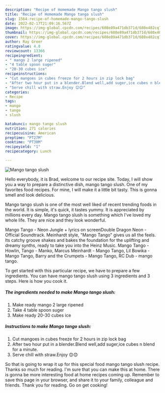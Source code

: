 ```yaml
---
description: "Recipe of Homemade Mango tango slush"
title: "Recipe of Homemade Mango tango slush"
slug: 1564-recipe-of-homemade-mango-tango-slush
date: 2022-02-17T21:09:16.567Z
image: https://img-global.cpcdn.com/recipes/608e89a471db371d/680x482cq70/mango-tango-slush-recipe-main-photo.jpg
thumbnail: https://img-global.cpcdn.com/recipes/608e89a471db371d/680x482cq70/mango-tango-slush-recipe-main-photo.jpg
cover: https://img-global.cpcdn.com/recipes/608e89a471db371d/680x482cq70/mango-tango-slush-recipe-main-photo.jpg
author: Ray Greer
ratingvalue: 4.8
reviewcount: 13366
recipeingredient:
- " mango 2 large ripened"
- "4 table spoon suger"
- "20-30 cubes ice"
recipeinstructions:
- "Cut mangoes in cubes freeze for 2 hours in zip lock bag"
- "After two hour put in a blender.Blend well,add suger,ice cubes n blend for a minute."
- "Serve chill with straw.Enjoy 😊😊"
categories:
- Recipe
tags:
- mango
- tango
- slush

katakunci: mango tango slush 
nutrition: 271 calories
recipecuisine: American
preptime: "PT27M"
cooktime: "PT30M"
recipeyield: "1"
recipecategory: Lunch

---
```



![Mango tango slush](https://img-global.cpcdn.com/recipes/608e89a471db371d/680x482cq70/mango-tango-slush-recipe-main-photo.jpg)

Hello everybody, it is Brad, welcome to our recipe site. Today, I will show you a way to prepare a distinctive dish, mango tango slush. One of my favorites food recipes. For mine, I will make it a little bit tasty. This is gonna smell and look delicious.

Mango tango slush is one of the most well liked of recent trending foods in the world. It is simple, it's quick, it tastes yummy. It is appreciated by millions every day. Mango tango slush is something which I've loved my whole life. They are nice and they look wonderful.

Mango Tango - Neon Jungle + lyrics on screenDouble Dragon Neon - Official Soundtrack. Meinhardt style, &#34;Mango Tango&#34; gives us all the feels. Its catchy groove shakes and bakes the foundation for the uplifting and dreamy synths, ready to take you into the Heinz Music. Mango Tango - Howlin, Tango - Manko, Marcus Meinhardt - Mango Tango, Lil Bowika - Mango Tango, Barry and the Crumpets - Mango Tango, RC Dub - mango tango.


To get started with this particular recipe, we have to prepare a few ingredients. You can have mango tango slush using 3 ingredients and 3 steps. Here is how you cook it.

<!--inarticleads1-->

##### The ingredients needed to make Mango tango slush:

1. Make ready  mango 2 large ripened
1. Take 4 table spoon suger
1. Make ready 20-30 cubes ice




<!--inarticleads2-->

##### Instructions to make Mango tango slush:

1. Cut mangoes in cubes freeze for 2 hours in zip lock bag
1. After two hour put in a blender.Blend well,add suger,ice cubes n blend for a minute.
1. Serve chill with straw.Enjoy 😊😊




So that is going to wrap it up for this special food mango tango slush recipe. Thanks so much for reading. I'm sure that you can make this at home. There is gonna be more interesting food at home recipes coming up. Remember to save this page in your browser, and share it to your family, colleague and friends. Thank you for reading. Go on get cooking!
